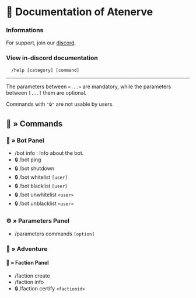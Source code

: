 # 🤖 Documentation of Atenerve

### Informations

For support, join our [discord](https://discord.gg/CrQ7UTN8am).

### View in-discord documentation

```
  /help [category] [command]
```

---

The parameters between `<...>` are mandatory, while the parameters between `[...]` them are optional.

Commands with `"🔒"` are not usable by users.

## 📜 » Commands
### 📜 » Bot Panel
* /bot info : Info about the bot.
* 🔒 /bot ping
* 🔒 /bot shutdown
* 🔒 /bot whitelist `[user]`
* 🔒 /bot blacklist `[user]`
* 🔒 /bot unwhitelist `<user>`
* 🔒 /bot unblacklist `<user>`

### ⚙️ » Parameters Panel
* /parameters commands `[option]`

### 🧭 » Adventure
#### 👥 » Faction Panel
* /faction create
* /faction info
* 🔒 /faction certify `<factionid>`

